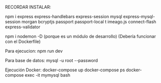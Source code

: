 RECORDAR INSTALAR:

  npm i express express-handlebars express-session mysql express-mysql-session morgan bcryptjs passport passport-local t
  imeago.js connect-flash express-validator

  npm i nodemon -D (porque es un módulo de desarrollo) 
(Debería funcionar con el Dockerfile)

Para ejecucion:
  npm run dev

Para base de datos:
    mysql -u root --password

Ejecución Docker:
    docker-compose up
    docker-compose ps
    docker-compose exec -it mymysql bash
    
    
